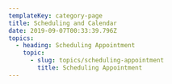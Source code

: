 ```yaml
---
templateKey: category-page
title: Scheduling and Calendar
date: 2019-09-07T00:33:39.796Z
topics:
  - heading: Scheduling Appointment
    topic:
      - slug: topics/scheduling-appointment
        title: Scheduling Appointment
---
```


